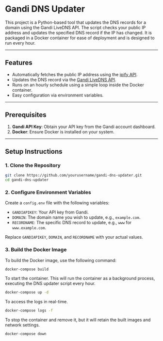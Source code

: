 # Gandi DNS Updater

This project is a Python-based tool that updates the DNS records for a domain using the Gandi LiveDNS API. The script checks your public IP address and updates the specified DNS record if the IP has changed. It is packaged in a Docker container for ease of deployment and is designed to run every hour.

---

## Features

- Automatically fetches the public IP address using the [ipify API](https://www.ipify.org/).
- Updates the DNS record via the [Gandi LiveDNS API](https://api.gandi.net/docs/livedns/).
- Runs on an hourly schedule using a simple loop inside the Docker container.
- Easy configuration via environment variables.

---

## Prerequisites

1. **Gandi API Key**: Obtain your API key from the Gandi account dashboard.
2. **Docker**: Ensure Docker is installed on your system.

---

## Setup Instructions

### 1. Clone the Repository
```bash
git clone https://github.com/yourusername/gandi-dns-updater.git
cd gandi-dns-updater
```

### 2. Configure Environment Variables
Create a `config.env` file with the following variables:

- `GANDIAPIKEY`: Your API key from Gandi.
- `DOMAIN`: The domain name you wish to update, e.g., `example.com`.
- `RECORDNAME`: The specific DNS record to update, e.g., `www` for `www.example.com`.

Replace `GANDIAPIKEY`, `DOMAIN`, and `RECORDNAME` with your actual values.

### 3. Build the Docker Image
To build the Docker image, use the following command:

```bash
docker-compose build
```

To start the container. This will run the container as a background process, executing the DNS updater script every hour.
```bash
docker-compose up -d
```

To access the logs in real-time.
```bash
docker-compose logs -f
```

To stop the container and remove it, but it will retain the built images and network settings.
```bash
docker-compose down
```
